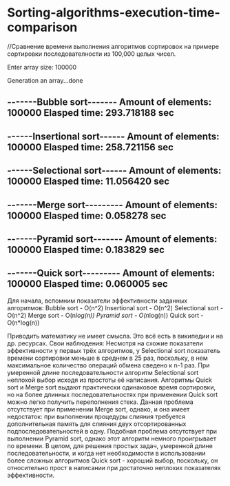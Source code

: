 # Sorting-algorithms-execution-time-comparison

//Сравнение времени выполнения алгоритмов сортировок на примере сортировки последователности из 100,000 
целых чисел.

Enter array size: 100000

Generation an array...done

-------Bubble sort-------
Amount of elements: 100000
Elasped time: 293.718188 sec
-------------------------

------Insertional sort------
Amount of elements: 100000
Elasped time: 258.721156 sec
----------------------------

------Selectional sort------
Amount of elements: 100000
Elasped time: 11.056420 sec
----------------------------

-------Merge sort---------
Amount of elements: 100000
Elasped time: 0.058278 sec
--------------------------

-------Pyramid sort-------
Amount of elements: 100000
Elasped time: 0.183829 sec
---------------------------

-------Quick sort---------
Amount of elements: 100000
Elasped time: 0.060005 sec
---------------------------

Для начала, вспомним показатели эффективности заданных алгоритмов:
Bubble sort -      O(n^2)
Insertional sort - O(n^2)
Selectional sort - O(n^2)
Merge sort -       O(n*log(n))
Pyramid sort -     O(n*log(n))
Quick sort -       O(n*log(n))

Приводить математику не имеет смысла. Это всё есть в википедии и на др. ресурсах.
Свои наблюдения:
Несмотря на схожие показатели эффективности у первых трёх алгоритмов, у Selectional sort показатель времени сортировки меньше в среднем
в 25 раз, поскольку, в нем максимальное количество операций обмена сведено к n-1 раз. При умеренной длине последовательности алгоритм
Selectional sort неплохой выбор исходя из простоты её написания. Алгоритмы Quick sort и Merge sort выдают практически одинаковое
время сортировки, но на более длинных последовательностях при применении Quick sort можно легко получить переполнения стека. Данная проблема
отсутствует при применении Merge sort, однако, и она имеет недостаток: при выполнении процедуры слияния требуется дополнительная память
для слияния двух отсортированных подпоследовательностей в одну. Подобная проблема отсутствует при выполнении Pyramid sort,
однако этот алгоритм немного проигрывает по времени. В целом, для решения простых задач, умеренной длине последовательности,
и когда нет необходимости в использовании более сложных алгоритмов Quick sort - хороший выбор, поскольку, он относительно прост в 
написании при достаточно неплохих показателях эффективности.
